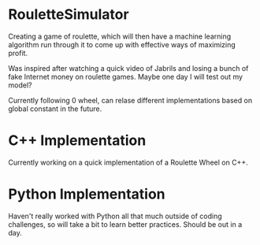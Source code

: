 # RouletteSimulator
Creating a game of roulette, which will then have a machine learning algorithm run through it to come up with effective ways of maximizing profit.

Was inspired after watching a quick video of Jabrils and losing a bunch of fake Internet money on roulette games. Maybe one day I will test out my model?

Currently following 0 wheel, can relase different implementations based on global constant in the future.

# C++ Implementation
Currently working on a quick implementation of a Roulette Wheel on C++. 

# Python Implementation
Haven't really worked with Python all that much outside of coding challenges, so will take a bit to learn better practices. Should be out in a day. 